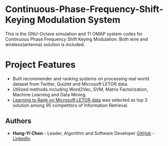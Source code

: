 # Continuous-Phase-Frequency-Shift-Keying Modulation System
This is the GNU-Octave simulation and TI OMAP system codes for Continuous Phase Frequency Shift Keying Modulation.
Both wire and wireless(antenna) solution is included.

# Project Features
* Built recommender and ranking systems on processing real world dataset from Twitter, Quizlet and Microsoft LETOR data.
* Utilized methods including Word2Vec, SVM, Matrix Factorization, Machine Learning and Data Mining.
* [Learning to Rank on Microsoft LETOR data](https://github.com/r03942139/Information_Retrieval_to_Real_World_Problems/blob/master/Link_Analysis/Link_Analysis.ipynb) was selected as top 3 solution among 95 competitors of Information Retrieval.

## Authors

* **Hung-Yi Chen** - Leader, Algorithm and Software Developer [GitHub](https://github.com/r03942139) - [LinkedIn](https://www.linkedin.com/in/hung-yi-chen-958616118/)
